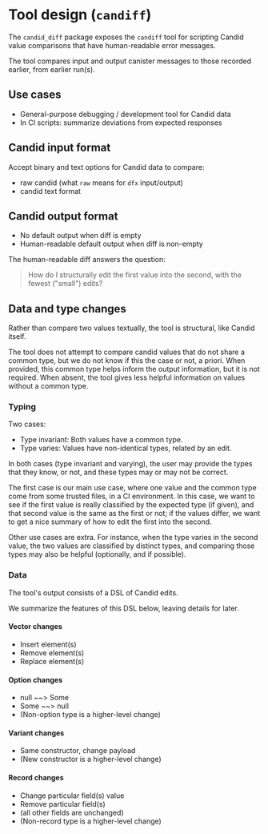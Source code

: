 # Tool design (`candiff`)

The `candid_diff` package exposes the `candiff` tool for scripting Candid value comparisons that have human-readable error messages.

The tool compares input and output canister messages to those recorded earlier, from earlier run(s).

## Use cases

- General-purpose debugging / development tool for Candid data
- In CI scripts: summarize deviations from expected responses

## Candid input format

Accept binary and text options for Candid data to compare:

- raw candid (what `raw` means for `dfx` input/output)
- candid text format

## Candid output format
 
- No default output when diff is empty
- Human-readable default output when diff is non-empty

The human-readable diff answers the question:

> How do I structurally edit the first value into the second, with the fewest ("small") edits?

## Data and type changes

Rather than compare two values textually, the tool is structural, like Candid itself.

The tool does not attempt to compare candid values that do not share a
common type, but we do not know if this the case or not, a priori.
When provided, this common type helps inform the output information,
but it is not required.  When absent, the tool gives less helpful
information on values without a common type.

### Typing

Two cases:

- Type invariant: Both values have a common type.
- Type varies: Values have non-identical types, related by an edit.

In both cases (type invariant and varying), the user may provide the
types that they know, or not, and these types may or may not be
correct.

The first case is our main use case, where one value and the common
type come from some trusted files, in a CI environment.  In this case,
we want to see if the first value is really classified by the expected
type (if given), and that second value is the same as the first or
not; if the values differ, we want to get a nice summary of how to
edit the first into the second.

Other use cases are extra.  For instance, when the type varies in the
second value, the two values are classified by distinct types, and
comparing those types may also be helpful (optionally, and if
possible).

### Data

The tool's output consists of a DSL of Candid edits.

We summarize the features of this DSL below, leaving details for later.

#### Vector changes

- Insert element(s)
- Remove element(s)
- Replace element(s)

#### Option changes

- null ~~> Some
- Some ~~> null
- (Non-option type is a higher-level change)

#### Variant changes

- Same constructor, change payload
- (New constructor is a higher-level change)

#### Record changes

- Change particular field(s) value
- Remove particular field(s)
- (all other fields are unchanged)
- (Non-record type is a higher-level change)
